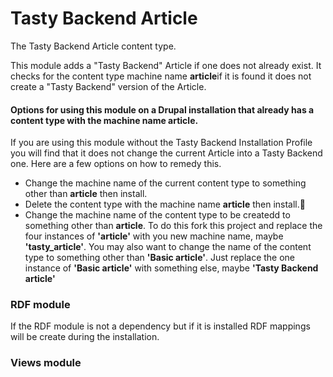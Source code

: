 # Tasty Backend Article

The Tasty Backend Article content type.

This module adds a "Tasty Backend" Article if one does not already exist. It checks for the content type machine name **article**if it is found it does not create a "Tasty Backend" version of the Article.

#### Options for using this module on a Drupal installation that already has a content type with the machine name **article**.

If you are using this module without the Tasty Backend Installation Profile you will find that it does not change the current Article into a Tasty Backend one. Here are a few options on how to remedy this.

* Change the machine name of the current content type to something other than **article** then install.
* Delete the content type with the machine name **article** then install.
* Change the machine name of the content type to be createdd to something other than **article**. To do this fork this project and replace the four instances of **'article'** with you new machine name, maybe **'tasty_article'**. You may also want to change the name of the content type to something other than **'Basic article'**. Just replace the one instance of **'Basic article'** with something else, maybe **'Tasty Backend article'**

### RDF module
If the RDF module is not a dependency but if it is installed RDF mappings will be create during the installation.

### Views module
